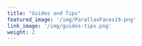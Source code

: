 ```yaml
---
title: "Guides and Tips"
featured_image: '/img/ParallaxFaces19.png'
link_image: '/img/guides-tips.png'
weight: 2
---
```

